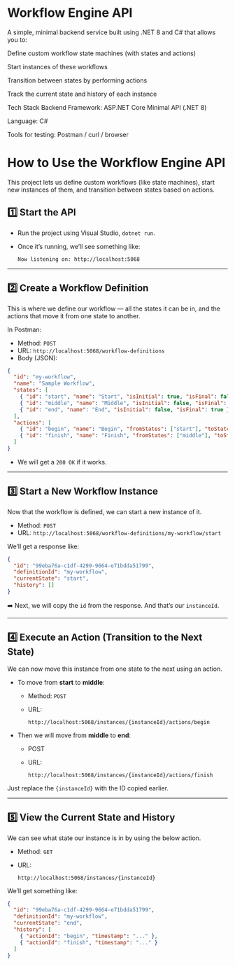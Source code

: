 # Workflow Engine API
A simple, minimal backend service built using .NET 8 and C# that allows you to:

Define custom workflow state machines (with states and actions)

Start instances of these workflows

Transition between states by performing actions

Track the current state and history of each instance

Tech Stack
Backend Framework: ASP.NET Core Minimal API (.NET 8)

Language: C#

Tools for testing: Postman / curl / browser


# How to Use the Workflow Engine API

This project lets us define custom workflows (like state machines), start new instances of them, and transition between states based on actions.


## 1️⃣ Start the API

* Run the project using Visual Studio, `dotnet run`.
* Once it’s running, we’ll see something like:

  ```
  Now listening on: http://localhost:5068
  ```

---

## 2️⃣ Create a Workflow Definition

This is where we define our workflow — all the states it can be in, and the actions that move it from one state to another.

In Postman:

* Method: `POST`
* URL: `http://localhost:5068/workflow-definitions`
* Body (JSON):

```json
{
  "id": "my-workflow",
  "name": "Sample Workflow",
  "states": [
    { "id": "start", "name": "Start", "isInitial": true, "isFinal": false },
    { "id": "middle", "name": "Middle", "isInitial": false, "isFinal": false },
    { "id": "end", "name": "End", "isInitial": false, "isFinal": true }
  ],
  "actions": [
    { "id": "begin", "name": "Begin", "fromStates": ["start"], "toState": "middle" },
    { "id": "finish", "name": "Finish", "fromStates": ["middle"], "toState": "end" }
  ]
}
```

* We will  get a `200 OK` if it works.

---

## 3️⃣ Start a New Workflow Instance

Now that the workflow is defined, we can start a new instance of it.

* Method: `POST`
* URL: `http://localhost:5068/workflow-definitions/my-workflow/start`

We’ll get a response like:

```json
{
  "id": "99eba76a-c1df-4299-9664-e71bdda51799",
  "definitionId": "my-workflow",
  "currentState": "start",
  "history": []
}
```

➡️ Next, we will copy the `id` from the response. And that’s our `instanceId`.

---

## 4️⃣ Execute an Action (Transition to the Next State)

We can now move this instance from one state to the next using an action.

* To move from **start** to **middle**:

  * Method: `POST`
  * URL:

    ```
    http://localhost:5068/instances/{instanceId}/actions/begin
    ```

* Then we will move from **middle** to **end**:

  * POST
  * URL:

    ```
    http://localhost:5068/instances/{instanceId}/actions/finish
    ```

Just replace the `{instanceId}` with the ID  copied earlier.

---

## 5️⃣ View the Current State and History

We can see what state our instance is in by using the below action.

* Method: `GET`
* URL:

  ```
  http://localhost:5068/instances/{instanceId}
  ```

We’ll get something like:

```json
{
  "id": "99eba76a-c1df-4299-9664-e71bdda51799",
  "definitionId": "my-workflow",
  "currentState": "end",
  "history": [
    { "actionId": "begin", "timestamp": "..." },
    { "actionId": "finish", "timestamp": "..." }
  ]
}

